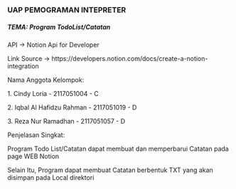 <h3>UAP PEMOGRAMAN INTEPRETER</h3>
<h5>TEMA: Program TodoList/Catatan</h5>

<p>API -> Notion Api for Developer</p>
<p>Link Source -> https://developers.notion.com/docs/create-a-notion-integration</p>

<p>Nama Anggota Kelompok: </p>
<p>1. Cindy Loria - 2117051004 - C</p>
<p>2. Iqbal Al Hafidzu Rahman - 2117051019 - D</p>
<p>3. Reza Nur Ramadhan - 2117051057 - D</p>

<p>Penjelasan Singkat: </p>
<p>Program Todo List/Catatan dapat membuat dan memperbarui Catatan pada page WEB Notion</p>
<p>Selain Itu, Program dapat membuat Catatan berbentuk TXT yang akan disimpan pada Local direktori</p>
